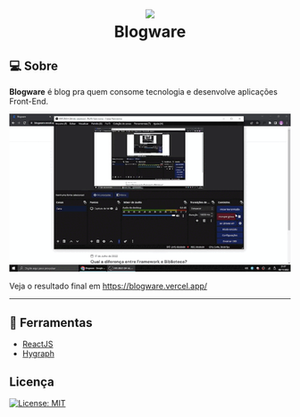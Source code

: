 <h1 align="center">
  <img src="./src/Assets/g.svg"> <br>
  Blogware
</h1>

## :computer: Sobre

**Blogware** é blog pra quem consome tecnologia e desenvolve aplicações Front-End.

![Show](show.gif)

Veja o resultado final em https://blogware.vercel.app/

---

## :hammer: Ferramentas

- [ReactJS](https://reactjs.org/)
- [Hygraph](https://hygraph.com/)

## Licença

[![License: MIT](https://img.shields.io/badge/License-MIT-yellow.svg)](https://opensource.org/licenses/MIT)
